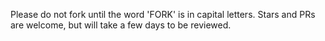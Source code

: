 Please do not fork until the word 'FORK' is in capital letters. Stars and PRs are welcome, but will take a few days to be reviewed.

